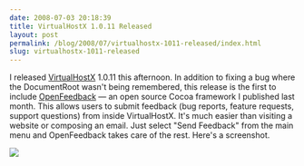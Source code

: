 ```yaml
---
date: 2008-07-03 20:18:39
title: VirtualHostX 1.0.11 Released
layout: post
permalink: /blog/2008/07/virtualhostx-1011-released/index.html
slug: virtualhostx-1011-released
---
```

I released [VirtualHostX](http://clickontyler.com/virtualhostx/) 1.0.11 this afternoon. In addition to fixing a bug where the DocumentRoot wasn't being remembered, this release is the first to include [OpenFeedback](http://clickontyler.com/appcaster/) &mdash; an open source Cocoa framework I published last month. This allows users to submit feedback (bug reports, feature requests, support questions) from inside VirtualHostX. It's much easier than visiting a website or composing an email. Just select "Send Feedback" from the main menu and OpenFeedback takes care of the rest. Here's a screenshot.

<a href="{{ site.cdn_url }}/blog/vhxof.png" class="lightbox"><img src="{{ site.cdn_url }}/blog/vhxof-sm.png"/></a>